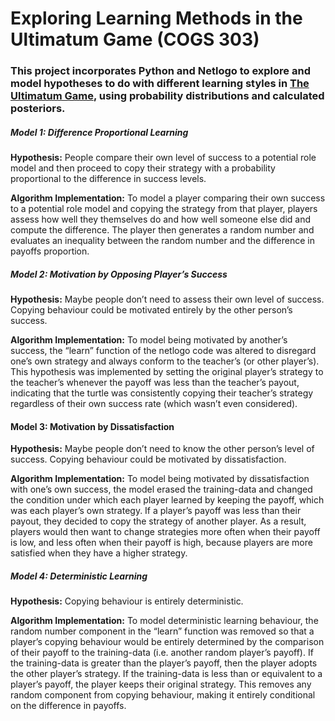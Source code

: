 # Exploring Learning Methods in the Ultimatum Game (COGS 303)
### This project incorporates Python and Netlogo to explore and model hypotheses to do with different learning styles in [The Ultimatum Game](https://www.sciencedirect.com/topics/neuroscience/ultimatum-game), using probability distributions and calculated posteriors.

##### **Model 1: Difference Proportional Learning**
**Hypothesis:** People compare their own level of success to a potential role model and then proceed to copy their strategy with a probability proportional to the difference in success levels.

**Algorithm Implementation:** To model a player comparing their own success to a potential role model and copying the strategy from that player, players assess how well they themselves do and how well someone else did and compute the difference. The player then generates a random number and evaluates an inequality between the random number and the difference in payoffs proportion.
 
##### **Model 2: Motivation by Opposing Player’s Success**
**Hypothesis:** Maybe people don’t need to assess their own level of success. Copying behaviour
could be motivated entirely by the other person’s success.

**Algorithm Implementation:** To model being motivated by another’s success, the “learn” function of the netlogo code was altered to disregard one’s own strategy and always conform to the teacher’s (or other player’s). This hypothesis was implemented by setting the original player’s strategy to the teacher’s whenever the payoff was less than the teacher’s payout, indicating that the turtle was consistently copying their teacher’s strategy regardless of their own success rate (which wasn’t even considered).

#### **Model 3: Motivation by Dissatisfaction**
**Hypothesis:** Maybe people don’t need to know the other person’s level of success. Copying behaviour could be motivated by dissatisfaction.

**Algorithm Implementation:** To model being motivated by dissatisfaction with one’s own success, the model erased the training-data and changed the condition under which each player learned by keeping the payoff, which was each player’s own strategy. If a player’s payoff was less than their payout, they decided to copy the strategy of another player. As a result, players would then want to change strategies more often when their payoff is low, and less often when their payoff is high, because players are more satisfied when they have a higher strategy. 

##### **Model 4: Deterministic Learning**
**Hypothesis:** Copying behaviour is entirely deterministic.

**Algorithm Implementation:** To model deterministic learning behaviour, the random number component in the “learn” function was removed so that a player’s copying behaviour would be entirely determined by the comparison of their payoff to the training-data (i.e. another random player’s payoff). If the training-data is greater than the player’s payoff, then the player adopts the other player’s strategy. If the training-data is less than or equivalent to a player’s payoff, the player keeps their original strategy. This removes any random component from copying behaviour, making it entirely conditional on the difference in payoffs.

